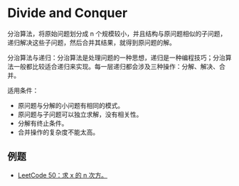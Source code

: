 # Divide and Conquer

分治算法，将原始问题划分成 n 个规模较小，并且结构与原问题相似的子问题，递归解决这些子问题，然后合并其结果，就得到原问题的解。

分治算法与递归：分治算法是处理问题的一种思想，递归是一种编程技巧；分治算法一般都比较适合递归来实现。每一层递归都会涉及三种操作：分解、解决、合并。

适用条件：

* 原问题与分解的小问题有相同的模式。
* 原问题与子问题可以独立求解，没有相关性。
* 分解有终止条件。
* 合并操作的复杂度不能太高。

## 例题

* [LeetCode 50：求 x 的 n 次方。](https://github.com/StoneYunZhao/algorithm/blob/master/src/main/java/com/zhaoyun/leetcode/divide/LT50.java)

